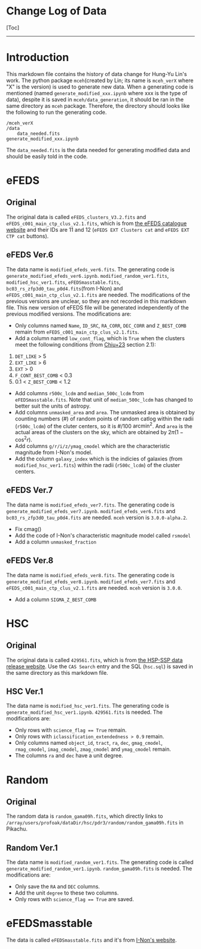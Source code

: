 Change Log of Data
===

[Toc]

---
# Introduction
This markdown file contains the history of data change for Hung-Yu Lin's work. The python package `mceh`(created by Lin; its name is `mceh_verX` where "X" is the version) is used to generate new data. When a generating code is mentioned (named `generate_modified_xxx.ipynb` where xxx is the type of data), despite it is saved in `mceh/data_generation`, it should be ran in the same directory as `mceh` package. Therefore, the directory should looks like the following to run the generating code.
```
/mceh_verX
/data
    data_needed.fits
generate_modified_xxx.ipynb
```
The `data_needed.fits` is the data needed for generating modified data and should be easily told in the code.
# eFEDS
## Original
The original data is called `eFEDS_clusters_V3.2.fits` and `eFEDS_c001_main_ctp_clus_v2.1.fits`, which is from [the eFEDS catalogue website](https://erosita.mpe.mpg.de/edr/eROSITAObservations/Catalogues/) and their IDs are 11 and 12 (`eFEDS EXT Clusters cat` and `eFEDS EXT CTP cat` buttons).

## eFEDS Ver.6
The data name is `modified_efeds_ver6.fits`.
The generating code is `generate_modified_efeds_ver6.ipynb`.
`modified_random_ver1.fits`, `modified_hsc_ver1.fits`, `eFEDSmasstable.fits`, `bc03_rs_zfp3d0_tau_p0d4.fits`(from I-Non) and `eFEDS_c001_main_ctp_clus_v2.1.fits` are needed.
The modifications of the previous versions are unclear, so they are not recorded in this markdown file. This new version of eFEDS file will be generated independently of the previous modified versions.
The modifications are:
- Only columns named `Name`, `ID_SRC`, `RA_CORR`, `DEC_CORR` and `Z_BEST_COMB` remain from `eFEDS_c001_main_ctp_clus_v2.1.fits`.
- Add a column named `low_cont_flag`, which is `True` when the clusters meet the following conditions (from [Chiu+23](https://arxiv.org/abs/2207.12429) section 2.1): 
1. `DET_LIKE` > 5
2. `EXT_LIKE` > 6
3. `EXT` > 0
4. `F_CONT_BEST_COMB` < 0.3
5.  0.1 < `Z_BEST_COMB` < 1.2
- Add columns `r500c_lcdm` and `median_500c_lcdm` from `eFEDSmasstable.fits`. Note that unit of `median_500c_lcdm` has changed to better suit the units of astropy.
- Add columns `unmasked_area` and `area`. The unmasked area is obtained by counting numbers (#) of random points of random catlog within the radii (`r500c_lcdm`) of the cluter centers, so it is #/100 $\text{arcmin}^2$. And `area` is the actual areas of the clusters on the sky, which are obtained by $2\pi (1-\cos^2{r})$.
- Add columns `g/r/i/z/ymag_cmodel` which are the characteristic magnitude from I-Non's model.
- Add the column `galaxy_index` which is the  indicies of galaxies (from `modified_hsc_ver1.fits`) within the radii (`r500c_lcdm`) of the cluster centers.

## eFEDS Ver.7
The data name is `modified_efeds_ver7.fits`.
The generating code is `generate_modified_efeds_ver7.ipynb`.
`modified_efeds_ver6.fits` and `bc03_rs_zfp3d0_tau_p0d4.fits` are needed.
`mceh` version is `3.0.0-alpha.2`.
- Fix cmag()
- Add the code of I-Non's characteristic magnitude model called `rsmodel`
- Add a column `unmasked_fraction`

## eFEDS Ver.8
The data name is `modified_efeds_ver8.fits`.
The generating code is `generate_modified_efeds_ver8.ipynb`.
`modified_efeds_ver7.fits` and `eFEDS_c001_main_ctp_clus_v2.1.fits` are needed.
`mceh` version is `3.0.0`.
- Add a column `SIGMA_Z_BEST_COMB`

# HSC
## Original
The original data is called `429561.fits`, which is from [the HSP-SSP data release website](https://hsc-release.mtk.nao.ac.jp/doc/index.php/data-access__pdr3/). Use the `CAS Search` entry and the SQL (`hsc.sql`) is saved in the same directory as this markdown file.

## HSC Ver.1
The data name is `modified_hsc_ver1.fits`.
The generating code is `generate_modified_hsc_ver1.ipynb`.
`429561.fits` is needed.
The modifications are:
- Only rows with `science_flag == True` remain.
- Only rows with `iclassification_extendedness > 0.9` remain.
- Only columns named `object_id`, `tract`, `ra`, `dec`, `gmag_cmodel`, `rmag_cmodel`, `imag_cmodel`, `zmag_cmodel` and `ymag_cmodel` remain.
- The columns `ra` and `dec` have a unit degree.

# Random

## Original
The random data is `random_gama09h.fits`, which directly links to `/array/users/profoak/dataDir/hsc/pdr3/random/random_gama09h.fits` in Pikachu.

## Random Ver.1

The data name is `modified_random_ver1.fits`. 
The generating code is called `generate_modified_random_ver1.ipynb`.
`random_gama09h.fits` is needed.
The modifications are:
- Only save the `RA` and `DEC` columns.
- Add the unit `degree` to these two columns.
- Only rows with `science_flag == True` are saved.

# eFEDSmasstable

The data is called `eFEDSmasstable.fits` and it's from [I-Non's website](https://inonchiu.github.io/eFEDScosmology_chiu22/).